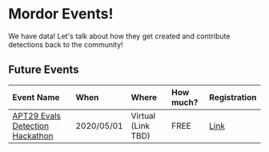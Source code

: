 # Mordor Events!

We have data! Let's talk about how they get created and contribute detections back to the community!

## Future Events

| Event Name  | When | Where | How much? | Registration |
|:---|:---|:---|:---|:---|
| [APT29 Evals Detection Hackathon](mordor_apt29) |  2020/05/01 | Virtual (Link TBD) | FREE | [Link](https://bit.ly/APT29DetectionHackathon)|

